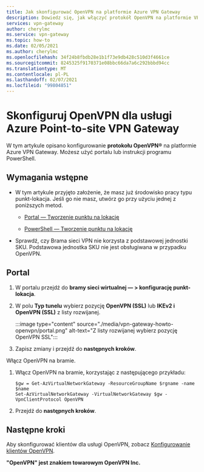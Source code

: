 ```yaml
---
title: Jak skonfigurować OpenVPN na platformie Azure VPN Gateway
description: Dowiedz się, jak włączyć protokół OpenVPN na platformie VPN Gateway Azure przy użyciu programu PowerShell dla środowiska punkt-lokacja.
services: vpn-gateway
author: cherylmc
ms.service: vpn-gateway
ms.topic: how-to
ms.date: 02/05/2021
ms.author: cherylmc
ms.openlocfilehash: 34f24b8fbdb28e1b1f73e9db428c510d3f4661ce
ms.sourcegitcommit: 8245325f9170371e08bbc66da7a6c292bbbd94cc
ms.translationtype: MT
ms.contentlocale: pl-PL
ms.lasthandoff: 02/07/2021
ms.locfileid: "99804851"
---
```

# <a name="configure-openvpn-for-azure-point-to-site-vpn-gateway"></a>Skonfiguruj OpenVPN dla usługi Azure Point-to-site VPN Gateway

W tym artykule opisano konfigurowanie **protokołu OpenVPN®** na platformie Azure VPN Gateway. Możesz użyć portalu lub instrukcji programu PowerShell.

## <a name="prerequisites"></a>Wymagania wstępne

* W tym artykule przyjęto założenie, że masz już środowisko pracy typu punkt-lokacja. Jeśli go nie masz, utwórz go przy użyciu jednej z poniższych metod.

  * [Portal — Tworzenie punktu na lokację](vpn-gateway-howto-point-to-site-resource-manager-portal.md)

  * [PowerShell — Tworzenie punktu na lokację](vpn-gateway-howto-point-to-site-rm-ps.md)

* Sprawdź, czy Brama sieci VPN nie korzysta z podstawowej jednostki SKU. Podstawowa jednostka SKU nie jest obsługiwana w przypadku OpenVPN.

## <a name="portal"></a>Portal

1. W portalu przejdź do **bramy sieci wirtualnej — > konfigurację punkt-lokacja**.
1. W polu **Typ tunelu** wybierz pozycję **OpenVPN (SSL)** lub **IKEv2 i OpenVPN (SSL)** z listy rozwijanej.

   :::image type="content" source="./media/vpn-gateway-howto-openvpn/portal.png" alt-text="Z listy rozwijanej wybierz pozycję OpenVPN SSL":::
1. Zapisz zmiany i przejdź do **następnych kroków**.

Włącz OpenVPN na bramie.

1. Włącz OpenVPN na bramie, korzystając z następującego przykładu:

   ```azurepowershell-interactive
   $gw = Get-AzVirtualNetworkGateway -ResourceGroupName $rgname -name $name
   Set-AzVirtualNetworkGateway -VirtualNetworkGateway $gw -VpnClientProtocol OpenVPN
   ```
1. Przejdź do **następnych kroków**.

## <a name="next-steps"></a>Następne kroki

Aby skonfigurować klientów dla usługi OpenVPN, zobacz [Konfigurowanie klientów OpenVPN](vpn-gateway-howto-openvpn-clients.md).

**"OpenVPN" jest znakiem towarowym OpenVPN Inc.**
